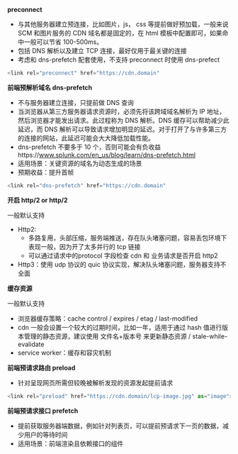 **preconnect**

- 与其他服务器建立预连接，比如图片，js， css 等提前做好预加载，一般来说 SCM 和图片服务的 CDN 域名都是固定的，在 html 模板中配置即可，如果命中一般可以节省 100-500ms。
- 包括 DNS 解析以及建立 TCP 连接，最好仅用于最关键的连接
- 考虑和 dns-prefetch 配套使用，不支持 preconnect 时使用 dns-prefect

```TypeScript
<link rel="preconnect" href="https://cdn.domain"
```



**前端预解析域名 dns-prefetch**

- 不与服务器建立连接，只提前做 DNS 查询
- 当浏览器从第三方服务器请求资源时，必须先将该跨域域名解析为 IP 地址，然后浏览器才能发出请求。此过程称为 DNS 解析。DNS 缓存可以帮助减少此延迟，而 DNS 解析可以导致请求增加明显的延迟。对于打开了与许多第三方的连接的网站，此延迟可能会大大降低加载性能。
- dns-prefetch 不要多于 10 个，否则可能会有负收益https://www.splunk.com/en_us/blog/learn/dns-prefetch.html
- 适用场景：关键资源的域名为动态生成的场景
- 预期收益：提升首帧

```TypeScript
<link rel="dns-prefetch" href="https://cdn.domain"
```



**开启 http/2 or http/2**

一般默认支持

- Http2:
  - 多路复用，头部压缩，服务端推送，存在队头堵塞问题，容易丢包环境下表现一般，因为开了太多并行的 tcp 链接
  - 可以通过请求中的protocol 字段检查 cdn 和 业务请求是否开启 http2
- Http3：使用 udp 协议的 quic 协议实现，解决队头堵塞问题，服务器支持不全面



**缓存资源**

一般默认支持

- 浏览器缓存策略：cache control / expires / etag / last-modified
- cdn 一般会设置一个较大的过期时间，比如一年，适用于通过 hash 值进行版本管理的静态资源，建议使用 文件名+版本号 来更新静态资源 / stale-while-evalidate
- service worker：缓存和容灾机制



**前端预请求路由 preload**

- 针对呈现网页所需但较晚被解析发现的资源发起提前请求

```TypeScript
<link rel="preload" href="https://cdn.domain/lcp-image.jpg" as="image">
```



**前端预请求接口 prefetch**

- 提前获取服务器端数据，例如针对列表页，可以提前预请求下一页的数据，减少用户的等待时间
- 适用场景：前端渲染且依赖接口的组件